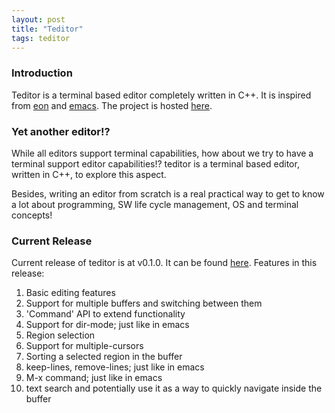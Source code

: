 ```yaml
---
layout: post
title: "Teditor"
tags: teditor
---
```


### Introduction
Teditor is a terminal based editor completely written in C++. It is inspired from
[eon](https://github.com/tomas/eon) and [emacs](https://www.gnu.org/software/emacs/).
The project is hosted [here](https://github.com/teju85/teditor).

### Yet another editor!?
While all editors support terminal capabilities, how about we try to have a terminal
support editor capabilities!? teditor is a terminal based editor, written in C++,
to explore this aspect.

Besides, writing an editor from scratch is a real practical way to get to know a lot
about programming, SW life cycle management, OS and terminal concepts!

### Current Release
Current release of teditor is at v0.1.0. It can be found [here](https://github.com/teju85/teditor/releases/tag/0.1.0). Features in this release:
1. Basic editing features
2. Support for multiple buffers and switching between them
3. 'Command' API to extend functionality
4. Support for dir-mode; just like in emacs
5. Region selection
6. Support for multiple-cursors
7. Sorting a selected region in the buffer
8. keep-lines, remove-lines; just like in emacs
9. M-x command; just like in emacs
10. text search and potentially use it as a way to quickly navigate inside the buffer
